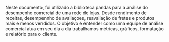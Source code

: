 Neste documento, foi utilizado a biblioteca pandas para a análise do desempenho comercial de uma rede de lojas. 
Desde rendimento de receitas, desempennho de avaliaçoes, reavaliação de fretes e produtos mais e menos vendidos.
O objetivo é entender como uma equipe de análise comercial atua em seu dia a dia 
trabalhamos métricas, gráficos, formatação e relatório para o cliente.
